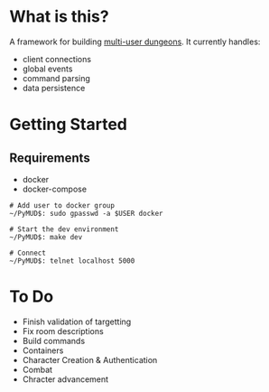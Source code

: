 # What is this?
A framework for building [multi-user dungeons](https://en.wikipedia.org/wiki/Multi-user_dungeon). It currently handles:
- client connections
- global events
- command parsing
- data persistence

# Getting Started
## Requirements
- docker
- docker-compose

```
# Add user to docker group
~/PyMUD$: sudo gpasswd -a $USER docker

# Start the dev environment
~/PyMUD$: make dev

# Connect
~/PyMUD$: telnet localhost 5000
```

# To Do
- Finish validation of targetting
- Fix room descriptions
- Build commands
- Containers
- Character Creation & Authentication
- Combat
- Chracter advancement
